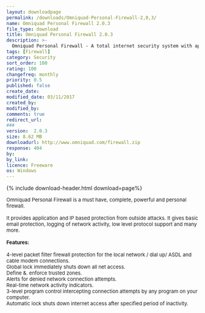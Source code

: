 ```yaml
---
layout: downloadpage
permalink: /downloads/Omniquad-Personal-Firewall-2,0,3/
name: Omniquad Personal Firewall 2.0.3
file_type: download
title: Omniquad Personal Firewall 2.0.3
description: >-
  Omniquad Personal Firewall - A total internet security system with application and IP based security
tags: [Firewall]
category: Security
sort_order: 100
rating: 100
changefreq: monthly
priority: 0.5
published: false
create_date: 
modified_date: 03/11/2017
created_by: 
modified_by: 
comments: true
redirect_url: 
### 
version:  2.0.3
size: 8.62 MB
downloadurl: http://www.omniquad.com/firewall.zip
response: 404
by: 
by_link: 
licence: Freeware
os: Windows
---
```


{% include download-header.html download=page%}

<p style="fix-download-text !important">
<p><font size="2"><p>Omniquad Personal Firewall is a must have, complete, powerful and personal firewall.<br />
<br />
It provides application and IP based protection from outside attacks. It gives basic email protection, logging of network activity, low level protocol support and many more.<br />
<br />
<span class="articleDetailsLink"><strong>Features:</strong></span><br />
<br />
4-level packet filter firewall protection for the local network / dial up/ ASDL and cable modem connections. <br />
Global lock immediately shuts down all net access. <br />
Define &amp;. enforce trusted zones. <br />
Alerts for denied network connection attempts. <br />
Real-time network activity indicators. <br />
3-level program control intercepting connection attempts by any program on your computer. <br />
Automatic lock shuts down internet access after specified period of inactivity.</p></p></p>
